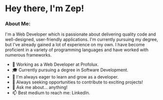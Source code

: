 # Hey there, I'm Zep!
### About Me:
I'm a Web Developer which is passionate about delivering quality code and well-designed, user-friendly applications. I'm currently pursuing my degree, but I've already gained a lot of experience on my own. I have become proficient in a variety of programming languages and have worked with numerous frameworks.

- 🔭 Working as a Web Developer at Profolux.
- 🎓 Currently pursuing a degree in Software Development.
- 🌱 I'm always eager to learn and grow as a developer.
- 👯 Always seeking opportunities to contribute to exciting projects!
- 💬 Ask me about... anything!
- 📫 Best medium to reach me: LinkedIn.
